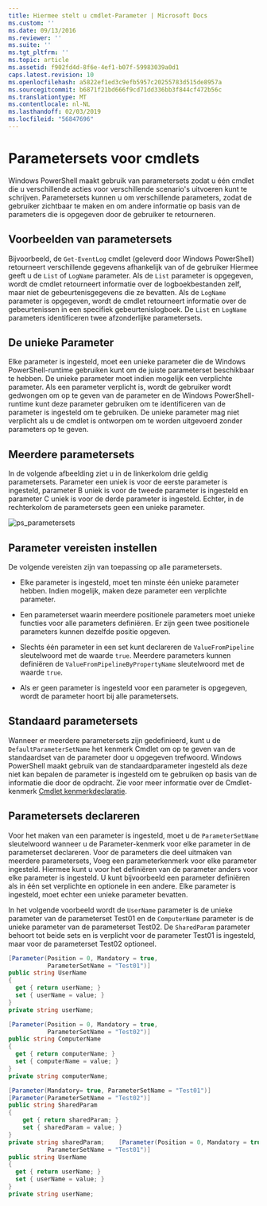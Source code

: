 ```yaml
---
title: Hiermee stelt u cmdlet-Parameter | Microsoft Docs
ms.custom: ''
ms.date: 09/13/2016
ms.reviewer: ''
ms.suite: ''
ms.tgt_pltfrm: ''
ms.topic: article
ms.assetid: f902fd4d-8f6e-4ef1-b07f-59983039a0d1
caps.latest.revision: 10
ms.openlocfilehash: a5822ef1ed3c9efb5957c20255783d515de8957a
ms.sourcegitcommit: b6871f21bd666f9cd71dd336bb3f844cf472b56c
ms.translationtype: MT
ms.contentlocale: nl-NL
ms.lasthandoff: 02/03/2019
ms.locfileid: "56847696"
---
```

# <a name="cmdlet-parameter-sets"></a>Parametersets voor cmdlets

Windows PowerShell maakt gebruik van parametersets zodat u één cmdlet die u verschillende acties voor verschillende scenario's uitvoeren kunt te schrijven. Parametersets kunnen u om verschillende parameters, zodat de gebruiker zichtbaar te maken en om andere informatie op basis van de parameters die is opgegeven door de gebruiker te retourneren.

## <a name="examples-of-parameter-sets"></a>Voorbeelden van parametersets

Bijvoorbeeld, de `Get-EventLog` cmdlet (geleverd door Windows PowerShell) retourneert verschillende gegevens afhankelijk van of de gebruiker Hiermee geeft u de `List` of `LogName` parameter. Als de `List` parameter is opgegeven, wordt de cmdlet retourneert informatie over de logboekbestanden zelf, maar niet de gebeurtenisgegevens die ze bevatten. Als de `LogName` parameter is opgegeven, wordt de cmdlet retourneert informatie over de gebeurtenissen in een specifiek gebeurtenislogboek. De `List` en `LogName` parameters identificeren twee afzonderlijke parametersets.

## <a name="unique-parameter"></a>De unieke Parameter

Elke parameter is ingesteld, moet een unieke parameter die de Windows PowerShell-runtime gebruiken kunt om de juiste parameterset beschikbaar te hebben. De unieke parameter moet indien mogelijk een verplichte parameter. Als een parameter verplicht is, wordt de gebruiker wordt gedwongen om op te geven van de parameter en de Windows PowerShell-runtime kunt deze parameter gebruiken om te identificeren van de parameter is ingesteld om te gebruiken. De unieke parameter mag niet verplicht als u de cmdlet is ontworpen om te worden uitgevoerd zonder parameters op te geven.

## <a name="multiple-parameter-sets"></a>Meerdere parametersets

In de volgende afbeelding ziet u in de linkerkolom drie geldig parametersets. Parameter een uniek is voor de eerste parameter is ingesteld, parameter B uniek is voor de tweede parameter is ingesteld en parameter C uniek is voor de derde parameter is ingesteld. Echter, in de rechterkolom de parametersets geen een unieke parameter.

![ps_parametersets](../media/ps-parametersets.gif)

## <a name="parameter-set-requirements"></a>Parameter vereisten instellen

De volgende vereisten zijn van toepassing op alle parametersets.

- Elke parameter is ingesteld, moet ten minste één unieke parameter hebben. Indien mogelijk, maken deze parameter een verplichte parameter.

- Een parameterset waarin meerdere positionele parameters moet unieke functies voor alle parameters definiëren. Er zijn geen twee positionele parameters kunnen dezelfde positie opgeven.

- Slechts één parameter in een set kunt declareren de `ValueFromPipeline` sleutelwoord met de waarde `true`. Meerdere parameters kunnen definiëren de `ValueFromPipelineByPropertyName` sleutelwoord met de waarde `true`.

- Als er geen parameter is ingesteld voor een parameter is opgegeven, wordt de parameter hoort bij alle parametersets.

## <a name="default-parameter-sets"></a>Standaard parametersets

Wanneer er meerdere parametersets zijn gedefinieerd, kunt u de `DefaultParameterSetName` het kenmerk Cmdlet om op te geven van de standaardset van de parameter door u opgegeven trefwoord. Windows PowerShell maakt gebruik van de standaardparameter ingesteld als deze niet kan bepalen de parameter is ingesteld om te gebruiken op basis van de informatie die door de opdracht. Zie voor meer informatie over de Cmdlet-kenmerk [Cmdlet kenmerkdeclaratie](./cmdlet-attribute-declaration.md).

## <a name="declaring-parameter-sets"></a>Parametersets declareren

Voor het maken van een parameter is ingesteld, moet u de `ParameterSetName` sleutelwoord wanneer u de Parameter-kenmerk voor elke parameter in de parameterset declareren. Voor de parameters die deel uitmaken van meerdere parametersets, Voeg een parameterkenmerk voor elke parameter ingesteld. Hiermee kunt u voor het definiëren van de parameter anders voor elke parameter is ingesteld. U kunt bijvoorbeeld een parameter definiëren als in één set verplichte en optionele in een andere. Elke parameter is ingesteld, moet echter een unieke parameter bevatten.

In het volgende voorbeeld wordt de `UserName` parameter is de unieke parameter van de parameterset Test01 en de `ComputerName` parameter is de unieke parameter van de parameterset Test02. De `SharedParam` parameter behoort tot beide sets en is verplicht voor de parameter Test01 is ingesteld, maar voor de parameterset Test02 optioneel.

```csharp
[Parameter(Position = 0, Mandatory = true,
           ParameterSetName = "Test01")]
public string UserName
{
  get { return userName; }
  set { userName = value; }
}
private string userName;

[Parameter(Position = 0, Mandatory = true,
           ParameterSetName = "Test02")]
public string ComputerName
{
  get { return computerName; }
  set { computerName = value; }
}
private string computerName;

[Parameter(Mandatory= true, ParameterSetName = "Test01")]
[Parameter(ParameterSetName = "Test02")]
public string SharedParam
{
    get { return sharedParam; }
    set { sharedParam = value; }
}
private string sharedParam;    [Parameter(Position = 0, Mandatory = true,
           ParameterSetName = "Test01")]
public string UserName
{
  get { return userName; }
  set { userName = value; }
}
private string userName;
```